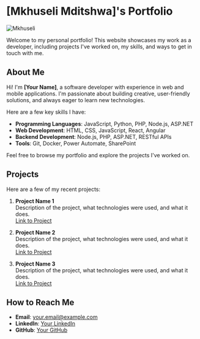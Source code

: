 # [Mkhuseli Mditshwa]'s Portfolio

![Mkhuseli](https://drive.google.com/uc?export=view&id=1029Y4b9_Ovg_mDBwZwvjn2jFtrNrvabO)


Welcome to my personal portfolio! This website showcases my work as a developer, including projects I've worked on, my skills, and ways to get in touch with me.

## About Me

Hi! I'm **[Your Name]**, a software developer with experience in web and mobile applications. I'm passionate about building creative, user-friendly solutions, and always eager to learn new technologies.

Here are a few key skills I have:
- **Programming Languages**: JavaScript, Python, PHP, Node.js, ASP.NET
- **Web Development**: HTML, CSS, JavaScript, React, Angular
- **Backend Development**: Node.js, PHP, ASP.NET, RESTful APIs
- **Tools**: Git, Docker, Power Automate, SharePoint

Feel free to browse my portfolio and explore the projects I've worked on.

## Projects

Here are a few of my recent projects:

1. **Project Name 1**  
   Description of the project, what technologies were used, and what it does.  
   [Link to Project](https://example.com)

2. **Project Name 2**  
   Description of the project, what technologies were used, and what it does.  
   [Link to Project](https://example.com)

3. **Project Name 3**  
   Description of the project, what technologies were used, and what it does.  
   [Link to Project](https://example.com)

## How to Reach Me

- **Email**: [your.email@example.com](mailto:your.email@example.com)
- **LinkedIn**: [Your LinkedIn](https://linkedin.com/in/yourname)
- **GitHub**: [Your GitHub](https://github.com/yourusername)
